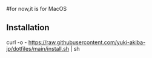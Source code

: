 #for now,it is for MacOS

## Installation

curl -o - https://raw.githubusercontent.com/yuki-akiba-jp/dotfiles/main/install.sh | sh
